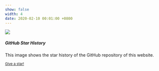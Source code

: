 ```yaml
---
show: false
width: 4
date: 2020-02-10 00:01:00 +0800
---
```

<div>
  <img data-src="https://api.star-history.com/svg?repos=PKU-DAIR/Hetu-Galvatron&type=Date" class="lazy w-100 rounded-top" src="{{ '/assets/images/empty_300x200.png' | relative_url }}">
  <div class="card-body">
    <h5 class="card-title">GitHub Star History</h5>
    <p class="card-text">
      This image shows the star history of the GitHub repository of this website.
    </p>
    <p class="card-text"><small><a href="https://github.com/luost26/academic-homepage" target="_blank">Give a star!</a></small></p>
  </div>
</div>
